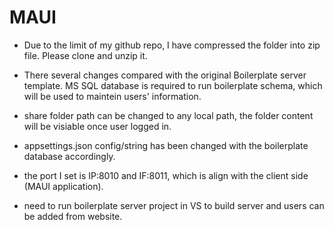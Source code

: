 # MAUI
- Due to the limit of my github repo, I have compressed the folder into zip file. Please clone and unzip it.

- There several changes compared with the original Boilerplate server template. MS SQL database is required to run boilerplate schema, which will be used to maintein users' information.
- share folder path can be changed to any local path, the folder content will be visiable once user logged in.
- appsettings.json config/string has been changed with the boilerplate database accordingly.
- the port I set is IP:8010 and IF:8011, which is align with the client side (MAUI application).
- need to run boilerplate server project in VS to build server and users can be added from website.
